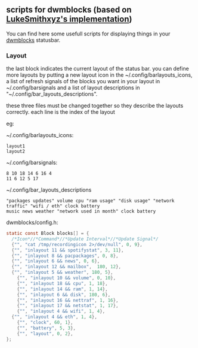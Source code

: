 ## scripts for dwmblocks (based on [LukeSmithxyz's implementation](https://github.com/LukeSmithxyz/voidrice/tree/master/.local/bin/statusbar))

You can find here some usefull scripts for displaying things in your [dwmblocks](https://github.com/LukeSmithxyz/dwmblocks) statusbar.

### Layout
the last block indicates the current layout of the status bar.
you can define more layouts by putting a new layout icon in the ~/.config/barlayouts_icons, a list of refresh signals of the blocks you want in your layout in ~/.config/barsignals and a list of layout descriptions in "~/.config/bar_layouts_descriptions".

these three files must be changed together so they describe the layouts correctly.
each line is the index of the layout

eg:

~/.config/barlayouts_icons:
```
layout1
layout2
```

~/.config/barsignals:
```
8 10 18 14 6 16 4
11 6 12 5 17
```

~/.config/bar_layouts_descriptions
```
"packages updates" volume cpu "ram usage" "disk usage" "network traffic" "wifi / eth" clock battery
music news weather "network used in month" clock battery
```

dwmblocks/config.h:
```c
static const Block blocks[] = {
  /*Icon*//*Command*//*Update Interval*//*Update Signal*/
  {"", "cat /tmp/recordingicon 2>/dev/null", 0, 9},
  {"", "inlayout 11 && spotifystat", 3, 11},
  {"", "inlayout 8 && pacpackages", 0, 8},
  {"", "inlayout 6 && news", 0, 6},
  {"", "inlayout 12 && mailbox",  180, 12},
  {"", "inlayout 5 && weather", 180, 5},
    {"", "inlayout 10 && volume", 0, 10},
    {"", "inlayout 18 && cpu", 1, 18},
    {"", "inlayout 14 && ram", 1, 14},
    {"", "inlayout 6 && disk", 180, 6},
    {"", "inlayout 16 && nettraf", 1, 16},
    {"", "inlayout 17 && netstat", 1, 17},
    {"", "inlayout 4 && wifi", 1, 4},
  {"", "inlayout 4 && eth", 1, 4},
    {"", "clock", 60, 1},
    {"", "battery", 5, 3},
    {"", "layout", 0, 2},
};
```